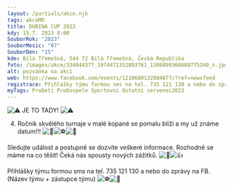 ```yaml
---
layout: /partials/akce.njk
tags: akceMD
title: DUBINA CUP 2023
kdy: 15.7. 2023 8:00
SouborRok: "2023"
SouborMesic: "07"
SouborDen: "15"
kde: Bílá Třemešná, 544 72 Bílá Třemešná, Česká Republika
foto: /images/akce/334044377_1974471352893761_1308899368689775340_n.jpg
alt: pozvánka na akci
web: https://www.facebook.com/events/1210680132884877/?ref=newsfeed
registrace: Přihlášky týmu formou sms na tel. 735 121 130 a nebo do zprávy na FB
myTags: ProDeti ProDospele Sportovni Ostatni cervenec2023
---
```

<!--StartFragment-->

![⚠️](https://static.xx.fbcdn.net/images/emoji.php/v9/tdc/1/16/26a0.png) JE TO TADY! ![⚠️](https://static.xx.fbcdn.net/images/emoji.php/v9/tdc/1/16/26a0.png)

4. Ročník skvělého turnaje v malé kopané se pomalu blíží a my už známe datum!!! ![🙂](https://static.xx.fbcdn.net/images/emoji.php/v9/t4c/1/16/1f642.png)![⚽️](https://static.xx.fbcdn.net/images/emoji.php/v9/taf/1/16/26bd.png)![💪](https://static.xx.fbcdn.net/images/emoji.php/v9/t6c/1/16/1f4aa.png)

Sledujte událost a postupně se dozvíte veškeré informace. Rozhodně se máme na co těšit! Čeká nás spousty nových zážitků. ![🤩](https://static.xx.fbcdn.net/images/emoji.php/v9/t58/1/16/1f929.png)![👍](https://static.xx.fbcdn.net/images/emoji.php/v9/tfc/1/16/1f44d.png)

Přihlášky týmu formou sms na tel. 735 121 130 a nebo do zprávy na FB. (Název týmu + zástupce týmu) ![⚽️](https://static.xx.fbcdn.net/images/emoji.php/v9/taf/1/16/26bd.png)![🙏](https://static.xx.fbcdn.net/images/emoji.php/v9/t80/1/16/1f64f.png)



<!--EndFragment-->